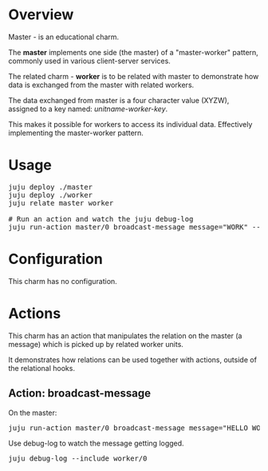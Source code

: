 # Overview
Master - is an educational charm.

The **master** implements one side (the master) of a "master-worker" pattern, 
commonly used in various client-server services.

The related charm - **worker** is to be related with master 
to demonstrate how data is exchanged from the master
with related workers.

The data exchanged from master is a four character value (XYZW), 
assigned to a key named: *unitname-worker-key*.
 
This makes it possible for workers to access its individual data. 
Effectively implementing the master-worker pattern.

# Usage
<pre>
juju deploy ./master
juju deploy ./worker
juju relate master worker

# Run an action and watch the juju debug-log
juju run-action master/0 broadcast-message message="WORK" --wait
</pre>

# Configuration
This charm has no configuration.

# Actions
This charm has an action that manipulates the relation
on the master (a message) which is picked up by related worker units.

It demonstrates how relations can be used together with actions,
outside of the relational hooks.

## Action: broadcast-message
On the master:

<pre>
juju run-action master/0 broadcast-message message="HELLO WORD" --wait
</pre>

Use debug-log to watch the message getting logged.

<pre>
juju debug-log --include worker/0
</pre>